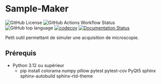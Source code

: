 # Sample-Maker

![GitHub License](https://img.shields.io/github/license/tmonseigne/Sample-Maker)
![GitHub Actions Workflow Status](https://img.shields.io/github/actions/workflow/status/tmonseigne/Sample-Maker/test.yml)
![GitHub top language](https://img.shields.io/github/languages/top/tmonseigne/Sample-Maker)
[![codecov](https://codecov.io/github/tmonseigne/Sample-Maker/graph/badge.svg?token=OJFRBzwxXR)](https://codecov.io/github/tmonseigne/Sample-Maker)
[![Documentation Status](https://img.shields.io/badge/Documentation-Online-brightgreen)](https://tmonseigne.github.io/Sample-Maker/)

Petit outil permettant de simuler une acquisition de microscopie.

## Prérequis

- Python 3.12 ou supérieur
  - pip install colorama numpy pillow pytest pytest-cov PyQt5 sphinx sphinx-autobuild sphinx-rtd-theme
